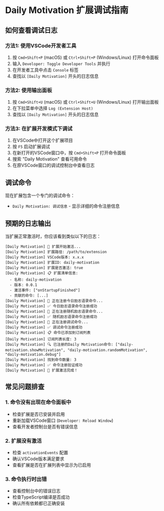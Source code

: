 # Daily Motivation 扩展调试指南

## 如何查看调试日志

### 方法1: 使用VSCode开发者工具
1. 按 `Cmd+Shift+P` (macOS) 或 `Ctrl+Shift+P` (Windows/Linux) 打开命令面板
2. 输入 `Developer: Toggle Developer Tools` 并执行
3. 在开发者工具中点击 `Console` 标签
4. 查找以 `[Daily Motivation]` 开头的日志信息

### 方法2: 使用输出面板
1. 按 `Cmd+Shift+U` (macOS) 或 `Ctrl+Shift+U` (Windows/Linux) 打开输出面板
2. 在下拉菜单中选择 `Log (Extension Host)`
3. 查找以 `[Daily Motivation]` 开头的日志信息

### 方法3: 在扩展开发模式下调试
1. 在VSCode中打开这个扩展项目
2. 按 `F5` 启动扩展调试
3. 在新打开的VSCode窗口中，按 `Cmd+Shift+P` 打开命令面板
4. 搜索 "Daily Motivation" 查看可用命令
5. 在原VSCode窗口的调试控制台中查看日志

## 调试命令

现在扩展包含一个专门的调试命令：
- `Daily Motivation: 调试信息` - 显示详细的命令注册信息

## 预期的日志输出

当扩展正常激活时，你应该看到类似以下的日志：

```
[Daily Motivation] 🚀 扩展开始激活...
[Daily Motivation] 扩展路径: /path/to/extension
[Daily Motivation] VSCode版本: x.x.x
[Daily Motivation] 扩展ID: daily-motivation
[Daily Motivation] 扩展是否激活: true
[Daily Motivation] 📋 扩展清单信息:
  - 名称: daily-motivation
  - 版本: 0.0.1
  - 激活事件: ["onStartupFinished"]
  - 贡献的命令: [...]
[Daily Motivation] 📝 正在注册今日励志语录命令...
[Daily Motivation] ✅ 今日励志语录命令注册成功
[Daily Motivation] 📝 正在注册随机励志语录命令...
[Daily Motivation] ✅ 随机励志语录命令注册成功
[Daily Motivation] 📝 正在注册调试命令...
[Daily Motivation] ✅ 调试命令注册成功
[Daily Motivation] 📋 命令已添加到订阅列表
[Daily Motivation] 订阅列表长度: 3
[Daily Motivation] 🔍 已注册的Daily Motivation命令: ["daily-motivation.showMotivation", "daily-motivation.randomMotivation", "daily-motivation.debug"]
[Daily Motivation] 找到命令数量: 3
[Daily Motivation] ✅ 命令注册验证成功
[Daily Motivation] 🎉 扩展激活完成！
```

## 常见问题排查

### 1. 命令没有出现在命令面板中
- 检查扩展是否已安装并启用
- 重新加载VSCode窗口 (`Developer: Reload Window`)
- 查看开发者控制台是否有错误信息

### 2. 扩展没有激活
- 检查 `activationEvents` 配置
- 确认VSCode版本满足要求
- 查看扩展是否在扩展列表中显示为已启用

### 3. 命令执行时出错
- 查看控制台中的错误日志
- 检查TypeScript编译是否成功
- 确认所有依赖都已正确安装 